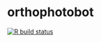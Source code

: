 
<!-- README.md is generated from README.Rmd. Please edit that file -->

# orthophotobot

<!-- badges: start -->

[![R build
status](https://github.com/mtmx/orthophotobot/workflows/R-CMD-check/badge.svg)](https://github.com/mtmx/orthophotobot/actions)
<!-- badges: end -->
